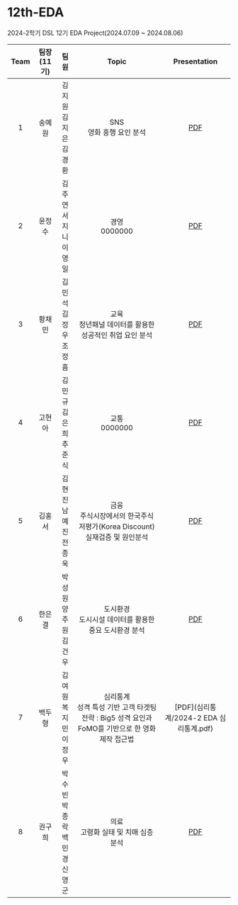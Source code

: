 # 12th-EDA
2024-2학기 DSL 12기 EDA Project(2024.07.09 ~ 2024.08.06)

|Team|팀장(11기)|팀원|Topic|Presentation|
|:---:|:---:|:---:|:---:|:---:|
|1|송예원|김지원<br>김지은<br>김경환|SNS<br>영화 흥행 요인 분석|[PDF](sns/24_2_DSL_EDA_SNS.pdf)|
|2|윤정수|김주연<br>서지니<br>이영일|경영<br>0000000|[PDF]()|
|3|황채민|김민석<br>김정우<br>조정흠|교육<br>청년패널 데이터를 활용한 성공적인 취업 요인 분석|[PDF](교육/24_2_DSL_EDA_교육.pdf)|
|4|고현아|김민규<br>김은희<br>추준식|교통<br>0000000|[PDF]()|
|5|김홍서|김현진<br>남예진<br>전종욱|금융<br>주식시장에서의 한국주식 저평가(Korea Discount) 실재검증 및 원인분석|[PDF](금융/24_2_DSL_EDA_금융.pdf)|
|6|한은결|박성원<br>양주원<br>김건우|도시환경<br>도시시설 데이터를 활용한 중요 도시환경 분석|[PDF](도시환경/24_2_DSL_EDA_도시환경.pdf)|
|7|백두형|김여원<br>복지민<br>이정우|심리통계<br>성격 특성 기반 고객 타겟팅 전략 : Big5 성격 요인과 FoMO를 기반으로 한 영화 제작 접근법|[PDF](심리통계/2024-2 EDA 심리통계.pdf)|
|8|권구희|박수빈<br>박종락<br>백민경<br>신영군|의료<br>고령화 실태 및 치매 심층 분석|[PDF]()|

<br><br>
